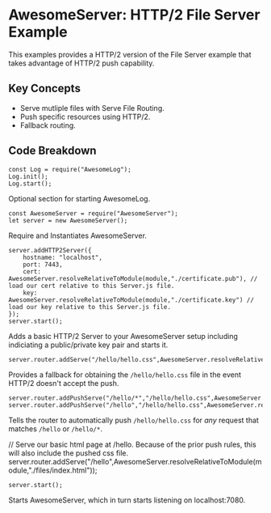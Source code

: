 # AwesomeServer: HTTP/2 File Server Example

This examples provides a HTTP/2 version of the File Server example that takes advantage of HTTP/2 push capability.

## Key Concepts

 - Serve mutliple files with Serve File Routing.
 - Push specific resources using HTTP/2.
 - Fallback routing.

## Code Breakdown

```
const Log = require("AwesomeLog");
Log.init();
Log.start();
```

Optional section for starting AwesomeLog.

```
const AwesomeServer = require("AwesomeServer");
let server = new AwesomeServer();
```

Require and Instantiates AwesomeServer.

```
server.addHTTP2Server({
	hostname: "localhost",
	port: 7443,
	cert: AwesomeServer.resolveRelativeToModule(module,"./certificate.pub"), // load our cert relative to this Server.js file.
	key: AwesomeServer.resolveRelativeToModule(module,"./certificate.key") // load our key relative to this Server.js file.
});
server.start();
```

Adds a basic HTTP/2 Server to your AwesomeServer setup including indiciating a public/private key pair and starts it.

```
server.router.addServe("/hello/hello.css",AwesomeServer.resolveRelativeToModule(module,"./files/hello.css"));
```

Provides a fallback for obtaining the `/hello/hello.css` file in the event HTTP/2 doesn't accept the push.

```
server.router.addPushServe("/hello/*","/hello/hello.css",AwesomeServer.resolveRelativeToModule(module,"./files/hello.css"));
server.router.addPushServe("/hello","/hello/hello.css",AwesomeServer.resolveRelativeToModule(module,"./files/hello.css"));
```

Tells the router to automatically push `/hello/hello.css` for *any* request that matches `/hello` or `/hello/*`.

// Serve our basic html page at /hello. Because of the prior push rules, this will also include the pushed css file.
server.router.addServe("/hello",AwesomeServer.resolveRelativeToModule(module,"./files/index.html"));






















```
server.start();
```

Starts AwesomeServer, which in turn starts listening on localhost:7080.
